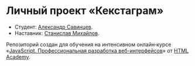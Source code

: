 # Личный проект «Кекстаграм»

* Студент: [Александр Савинцев](https://up.htmlacademy.ru/javascript/29/user/1602847).
* Наставник: [Станислав Михайлов](https://htmlacademy.ru/profile/id139638).

Репозиторий создан для обучения на интенсивном онлайн‑курсе «[JavaScript. Профессиональная разработка веб-интерфейсов](https://htmlacademy.ru/intensive/javascript)» от [HTML Academy](https://htmlacademy.ru).

